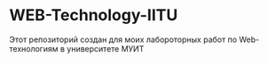 # WEB-Technology-IITU
Этот репозиторий создан для моих лабороторных работ по Web-технологиям в университете МУИТ
